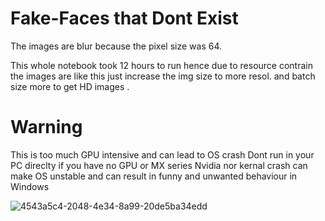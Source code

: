 # Fake-Faces that Dont Exist

 The images are blur because the pixel size was 64.

 This whole notebook took 12 hours to run hence due to resource 
 contrain the images are like this just increase the img size to
 more resol. and batch size more to get HD images .

 # Warning 
 This is too much GPU intensive and can lead to OS crash
 Dont run in your PC direclty if you have no GPU or MX series Nvidia 
 nor kernal crash can make OS unstable and can result in funny and unwanted behaviour in Windows 

![4543a5c4-2048-4e34-8a99-20de5ba34edd](https://github.com/user-attachments/assets/e3c675b5-fafe-4b51-af5d-902d31ee5df4)

